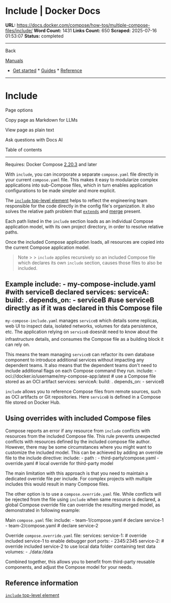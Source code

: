 # Include | Docker Docs

**URL:** https://docs.docker.com/compose/how-tos/multiple-compose-files/include/
**Word Count:** 1431
**Links Count:** 650
**Scraped:** 2025-07-16 01:53:07
**Status:** completed

---

Back

[Manuals](https://docs.docker.com/manuals/)

  * [Get started](https://docs.docker.com/get-started/)   * [Guides](https://docs.docker.com/guides/)   * [Reference](https://docs.docker.com/reference/)

* * *

# Include

Page options

Copy page as Markdown for LLMs

View page as plain text

Ask questions with Docs AI

Table of contents

* * *

Requires: Docker Compose [2.20.3](https://docs.docker.com/compose/releases/release-notes/#2203) and later

With `include`, you can incorporate a separate `compose.yaml` file directly in your current `compose.yaml` file. This makes it easy to modularize complex applications into sub-Compose files, which in turn enables application configurations to be made simpler and more explicit.

The [`include` top-level element](https://docs.docker.com/reference/compose-file/include/) helps to reflect the engineering team responsible for the code directly in the config file's organization. It also solves the relative path problem that [`extends`](https://docs.docker.com/compose/how-tos/multiple-compose-files/extends/) and [merge](https://docs.docker.com/compose/how-tos/multiple-compose-files/merge/) present.

Each path listed in the `include` section loads as an individual Compose application model, with its own project directory, in order to resolve relative paths.

Once the included Compose application loads, all resources are copied into the current Compose application model.

> Note >  > `include` applies recursively so an included Compose file which declares its own `include` section, causes those files to also be included.

## Example               include:       - my-compose-include.yaml  #with serviceB declared     services:       serviceA:         build: .         depends_on:           - serviceB #use serviceB directly as if it was declared in this Compose file

`my-compose-include.yaml` manages `serviceB` which details some replicas, web UI to inspect data, isolated networks, volumes for data persistence, etc. The application relying on `serviceB` doesnât need to know about the infrastructure details, and consumes the Compose file as a building block it can rely on.

This means the team managing `serviceB` can refactor its own database component to introduce additional services without impacting any dependent teams. It also means that the dependent teams don't need to include additional flags on each Compose command they run.               include:       - oci://docker.io/username/my-compose-app:latest # use a Compose file stored as an OCI artifact     services:       serviceA:         build: .         depends_on:           - serviceB 

`include` allows you to reference Compose files from remote sources, such as OCI artifacts or Git repositories.   Here `serviceB` is defined in a Compose file stored on Docker Hub.

## Using overrides with included Compose files

Compose reports an error if any resource from `include` conflicts with resources from the included Compose file. This rule prevents unexpected conflicts with resources defined by the included compose file author. However, there may be some circumstances where you might want to customize the included model. This can be achieved by adding an override file to the include directive:               include:       - path :            - third-party/compose.yaml           - override.yaml  # local override for third-party model

The main limitation with this approach is that you need to maintain a dedicated override file per include. For complex projects with multiple includes this would result in many Compose files.

The other option is to use a `compose.override.yaml` file. While conflicts will be rejected from the file using `include` when same resource is declared, a global Compose override file can override the resulting merged model, as demonstrated in following example:

Main `compose.yaml` file:               include:       - team-1/compose.yaml # declare service-1       - team-2/compose.yaml # declare service-2

Override `compose.override.yaml` file:               services:       service-1:         # override included service-1 to enable debugger port         ports:           - 2345:2345            service-2:         # override included service-2 to use local data folder containing test data         volumes:           - ./data:/data

Combined together, this allows you to benefit from third-party reusable components, and adjust the Compose model for your needs.

## Reference information

[`include` top-level element](https://docs.docker.com/reference/compose-file/include/)